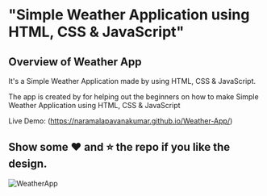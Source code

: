 # "Simple Weather Application using HTML, CSS &amp; JavaScript"

## Overview of Weather App

It's a  Simple Weather Application made by using HTML, CSS &amp; JavaScript.

The app is created by for helping out the beginners on how to make Simple Weather Application using HTML, CSS &amp; JavaScript

Live Demo: (https://naramalapavanakumar.github.io/Weather-App/)

## Show some :heart: and :star: the repo if you like the design.

![WeatherApp](https://user-images.githubusercontent.com/42378118/99897986-fd02dc00-2cc3-11eb-9cac-f5b577bfef40.png)

